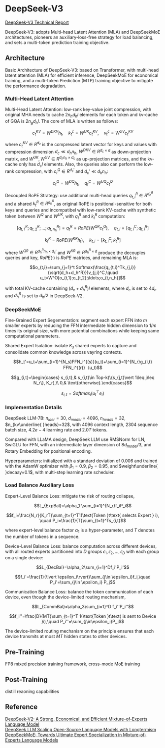 # DeepSeek-V3
[DeepSeek-V3 Technical Report](https://arxiv.org/pdf/2412.19437)

DeepSeek-V3: adopts Multi-head Latent Attention (MLA) and DeepSeekMoE architectures, pioneers an auxiliary-loss-free strategy for load balancing, and sets a multi-token prediction training objective.

## Architecture
Basic Architecture of DeepSeek-V3: based on Transformer, with multi-head latent attention (MLA) for efficient inference, DeepSeekMoE for economical training, and a multi-token Prediction (MTP) training objective to mitigate the performance degradation.

### Multi-Head Latent Attention
Multi-Head Latent Attention: low-rank key-value joint compression, with original MHA needs to cache $2n_hd_hl$ elements for each token and kv-cache of GQA is $2n_gd_hl$. The core of MLA is written as follows:
```math
c_t^{KV}=W^{DKV}h_t,\quad k_t^c=W^{UK}c_t^{KV},\quad v_t^c=W^{UV}c_t^{KV}
```
where $c_t^{KV}\in R^{d_c}$ is the compressed latent vector for keys and values with compression dimension $d_c\ll d_hn_h$, $W^{DKV}\in R^{d_c\times d}$ as down-projection matrix, and $W^{UK},W^{UV}\in R^{d_hn_h\times d_c}$ as up-projection matrices, and the kv-cache only has $d_cl$ elements. Also, the queries also can perform the low-rank compression, with $c_t^Q\in R^{d_c'}$ and $d_c'\ll d_hn_h$:
```math
c_t^Q=W^{DQ}h_t,\quad q_t^C=W^{UQ}c_t^Q
```

Decoupled RoPE Strategy: use additional multi-head queries $q_{t,i}^R\in R^{d_h^R}$ and a shared $k_t^R\in R^{d_h^R}$, as original RoPE is positional-sensitive for both keys and queries and incompatibel with low-rank KV-cache with synthetic token between $W^Q$ and $W^{UK}$, with $q_t^R$ and $k_t^R$ computation:
```math
[q_{t,1}^R;q_{t,2}^R;\ldots;q_{t,n_h}^R]=q_t^R=RoPE(W^{QR}c_t^Q),\quad
q_{t,i}=[q_{t,i}^C;q_{t,i}^R]
```
```math
k_t^R=RoPE(W^{KR}h_t),\quad k_{t,i}=[k_{t,i}^C;k_{t}^R]
```
where $W^{QR}\in R^{d_h^Rn_h\times d_c'}$ and $W^{KR}\in R^{d_h^R\times d}$ produce the decouples queries and key, $RoPE(\cdot)$ is $RoPE$ matrices, and remaining MLA is:
```math
o_{t,i}=\sum_{j=1}^t Softmax(\frac{q_{t,i}^Tk_{j,i}}{\sqrt{d_h+d_h^R}})v_{j,i}^C,\quad
u_t=W^O[o_{t,1};o_{t,2};\ldots;o_{t,n_h}]
```
with total KV-cache containing $(d_c+d_h^R)l$ elements, where $d_c$ is set to $4d_h$ and $d_h^R$ is set to $d_h/2$ in DeepSeek-V2.

### DeepSeekMoE
Fine-Grained Expert Segementation: segment each expert FFN into $m$ smaller experts by reducing the FFN intermediate hidden dimension to $1/m$ times its original size, with more potential combinations while keeping same computational parameters.

Shared Expert Isolation: isolate $K_s$ shared experts to capture and consolidate common knowledge across vayring contexts.
```math
h_t'=u_t+\sum_{i=1}^{N_s}FFN_i^{(s)}(u_t)+\sum_{i=1}^{N_r}g_{i,t} FFN_i^{(r)}（u_t)
```
```math
g_{i,t}=\begin{cases}
s_{i,t},& s_{i,t}\in Top-k(\{s_{j,t}\vert 1\leq j\leq N_r\}, K_r),\\
0,& \text{otherwise}.\end{cases}
```
```math
s_{i,t}=Softmax_i(u_t^\top e_i)
```

### Implementation Details
DeepSeek LLM-7B: $n_{laer}=30$, $d_{model}=4096$, $n_{heads}=32$, $n_{kv\underline{ }heads}=32$, with 4096 context length, 2304 sequence batch size, $4.2e-4$ learning rate and $2.0T$ tokens.

Compared with LLaMA design, DeepSeek LLM use RMSNorm for LN, SwiGLU for FFN, with an intermediate layer dimension of $8d_{model}/3$, and Rotary Embedding for positional encoding.

Hyperparameters: initialized with a standard deviation of $0.006$ and trained with the AdamW optimizer with $\beta_1=0.9$, $\beta_2=0.95$, and $weight\underline{ }decaay=0.1$, with multi-step learning rate scheduler.

### Load Balance Auxiliary Loss
Expert-Level Balance Loss: mitigate the risk of routing collapse,
```math
L_{ExpBal}=\alpha_1 \sum_{i=1}^{N_r}f_iP_i
```
```math
f_i=\frac{N_r}{K_rT}\sum_{t=1}^T1(\text{Token }t\text{ selects Expert } i), \quad
P_i=\frac{1}{T}\sum_{t=1}^Ts_{i,t}
```
where expert-level balance factor $\alpha_1$ is a hyper-parameter, and $T$ denotes the number of tokens in a sequence.

Device-Level Balance Loss: balance computation across different devices, with all routed experts partitioned into $D$ groups ${\epsilon_1,\epsilon_2,\ldots,\epsilon_D}$ with each group on a single device:
```math
L_{DecBal}=\alpha_2\sum_{i=1}^Df_i'P_i'
```
```math
f_i'=\frac{1}{\lvert \epsilon_i\rvert}\sum_{j\in \epsilon_i}f_i,\quad
P_i'=\sum_{j\in \epsilon_i} P_j
```

Communication Balance Loss: balance the token communication of each device, even though the device-limited routing mechanism,
```math
L_{CommBal}=\alpha_3\sum_{i=1}^D f_i''P_i''
```
```math
f_i''=\frac{D}{MT}\sum_{t=1}^T 1(\text{Token }t\text{ is sent to Device }i),\quad
P_i''=\sum_{j\in\epsilon_i}P_j
```
The device-limited routing mechanism on the principle ensures that each device transmits at most $MT$ hidden states to other devices.

## Pre-Training
FP8 mixed precision training framework, cross-mode MoE training

## Post-Training
distill reaoning capabilities


## Reference
[DeepSeek-V2: A Strong, Economical, and Efficient Mixture-of-Experts Language Model](https://arxiv.org/pdf/2405.04434)  
[DeepSeek LLM Scaling Open-Source Language Models with Longtermism](https://arxiv.org/pdf/2401.02954)  
[DeepSeekMoE: Towards Ultimate Expert Specialization in Mixture-of-Experts Language Models](https://arxiv.org/pdf/2401.06066)

